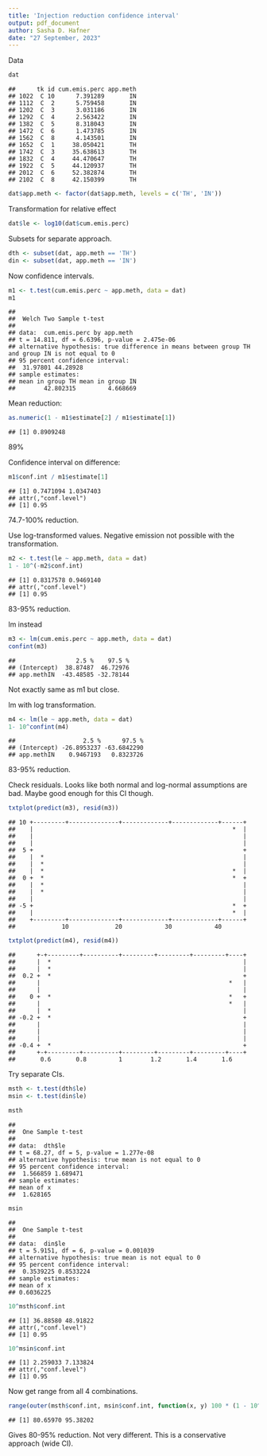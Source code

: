 ```yaml
---
title: 'Injection reduction confidence interval'
output: pdf_document
author: Sasha D. Hafner
date: "27 September, 2023"
---
```


Data


```r
dat
```

```
##      tk id cum.emis.perc app.meth
## 1022  C 10      7.391289       IN
## 1112  C  2      5.759458       IN
## 1202  C  3      3.031186       IN
## 1292  C  4      2.563422       IN
## 1382  C  5      8.318043       IN
## 1472  C  6      1.473785       IN
## 1562  C  8      4.143501       IN
## 1652  C  1     38.050421       TH
## 1742  C  3     35.638613       TH
## 1832  C  4     44.470647       TH
## 1922  C  5     44.120937       TH
## 2012  C  6     52.382874       TH
## 2102  C  8     42.150399       TH
```


```r
dat$app.meth <- factor(dat$app.meth, levels = c('TH', 'IN'))
```


Transformation for relative effect


```r
dat$le <- log10(dat$cum.emis.perc)
```

Subsets for separate approach.


```r
dth <- subset(dat, app.meth == 'TH')
din <- subset(dat, app.meth == 'IN')
```

Now confidence intervals.



```r
m1 <- t.test(cum.emis.perc ~ app.meth, data = dat)
m1
```

```
## 
## 	Welch Two Sample t-test
## 
## data:  cum.emis.perc by app.meth
## t = 14.811, df = 6.6396, p-value = 2.475e-06
## alternative hypothesis: true difference in means between group TH and group IN is not equal to 0
## 95 percent confidence interval:
##  31.97801 44.28928
## sample estimates:
## mean in group TH mean in group IN 
##        42.802315         4.668669
```

Mean reduction:


```r
as.numeric(1 - m1$estimate[2] / m1$estimate[1])
```

```
## [1] 0.8909248
```
89%

Confidence interval on difference:


```r
m1$conf.int / m1$estimate[1]
```

```
## [1] 0.7471094 1.0347403
## attr(,"conf.level")
## [1] 0.95
```

74.7-100% reduction.


Use log-transformed values.
Negative emission not possible with the transformation.


```r
m2 <- t.test(le ~ app.meth, data = dat)
1 - 10^(-m2$conf.int)
```

```
## [1] 0.8317578 0.9469140
## attr(,"conf.level")
## [1] 0.95
```

83-95% reduction.

lm instead


```r
m3 <- lm(cum.emis.perc ~ app.meth, data = dat)
confint(m3)
```

```
##                 2.5 %    97.5 %
## (Intercept)  38.87487  46.72976
## app.methIN  -43.48585 -32.78144
```

Not exactly same as m1 but close.

lm with log transformation.


```r
m4 <- lm(le ~ app.meth, data = dat)
1- 10^confint(m4)
```

```
##                   2.5 %      97.5 %
## (Intercept) -26.8953237 -63.6842290
## app.methIN    0.9467193   0.8323726
```
 83-95% reduction.

Check residuals.
Looks like both normal and log-normal assumptions are bad.
Maybe good enough for this CI though.


```r
txtplot(predict(m3), resid(m3))
```

```
## 10 +---------+--------------+-------------+-------------+------+
##    |                                                        *  |
##    |                                                           |
##    |                                                           |
##  5 +                                                           +
##    |  *                                                        |
##    |  *                                                        |
##    |  *                                                     *  |
##  0 +  *                                                     *  +
##    |  *                                                        |
##    |  *                                                        |
##    |                                                           |
## -5 +                                                        *  +
##    |                                                        *  |
##    +---------+--------------+-------------+-------------+------+
##             10             20            30            40
```

```r
txtplot(predict(m4), resid(m4))
```

```
##      +-+---------+----------+---------+---------+---------+----+
##      |  *                                                      |
##      |  *                                                      |
##  0.2 +  *                                                      +
##      |                                                     *   |
##      |                                                         |
##    0 +  *                                                  *   +
##      |                                                     *   |
##      |  *                                                      |
## -0.2 +  *                                                      +
##      |                                                         |
##      |                                                         |
##      |                                                         |
## -0.4 +  *                                                      +
##      +-+---------+----------+---------+---------+---------+----+
##       0.6       0.8         1        1.2       1.4       1.6
```

Try separate CIs.


```r
msth <- t.test(dth$le)
msin <- t.test(din$le)

msth
```

```
## 
## 	One Sample t-test
## 
## data:  dth$le
## t = 68.27, df = 5, p-value = 1.277e-08
## alternative hypothesis: true mean is not equal to 0
## 95 percent confidence interval:
##  1.566859 1.689471
## sample estimates:
## mean of x 
##  1.628165
```

```r
msin
```

```
## 
## 	One Sample t-test
## 
## data:  din$le
## t = 5.9151, df = 6, p-value = 0.001039
## alternative hypothesis: true mean is not equal to 0
## 95 percent confidence interval:
##  0.3539225 0.8533224
## sample estimates:
## mean of x 
## 0.6036225
```


```r
10^msth$conf.int
```

```
## [1] 36.88580 48.91822
## attr(,"conf.level")
## [1] 0.95
```

```r
10^msin$conf.int
```

```
## [1] 2.259033 7.133824
## attr(,"conf.level")
## [1] 0.95
```


Now get range from all 4 combinations.


```r
range(outer(msth$conf.int, msin$conf.int, function(x, y) 100 * (1 - 10^y / 10^x)))
```

```
## [1] 80.65970 95.38202
```

Gives 80-95% reduction.
Not very different.
This is a conservative approach (wide CI).




